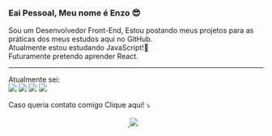 ### Eai Pessoal, Meu nome é Enzo 😎

Sou um Desenvolvedor Front-End, Estou postando meus projetos para as práticas dos meus estudos aqui no GitHub.<br>
Atualmente estou estudando JavaScript!:dart:<br>
Futuramente pretendo aprender React.
<hr>


Atualmente sei: <br><img src="https://img.shields.io/badge/HTML5-E34F26?style=for-the-badge&logo=html5&logoColor=white">
<img src="https://img.shields.io/badge/CSS3-1572B6?style=for-the-badge&logo=css3&logoColor=white">
<img src="https://img.shields.io/badge/Bootstrap-563D7C?style=for-the-badge&logo=bootstrap&logoColor=white">
<img src="https://img.shields.io/badge/GitHub-100000?style=for-the-badge&logo=github&logoColor=white">

Caso queria contato comigo Clique aqui! :arrow_heading_down:
<br><br>
⠀⠀⠀⠀⠀⠀⠀⠀⠀⠀⠀⠀⠀⠀⠀⠀⠀⠀⠀⠀⠀⠀⠀<a href="https://www.linkedin.com/in/enzo-taniolo-0005a1241/" target="_blank">
                             <img target="_blank" src="https://img.shields.io/badge/LinkedIn-0077B5?style=for-the-badge&logo=linkedin&logoColor=white">
                         <a/>


  
